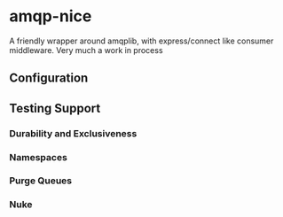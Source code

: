 # amqp-nice

A friendly wrapper around amqplib, with express/connect like consumer middleware. Very much a work in process

## Configuration

## Testing Support

### Durability and Exclusiveness

### Namespaces

### Purge Queues

### Nuke
